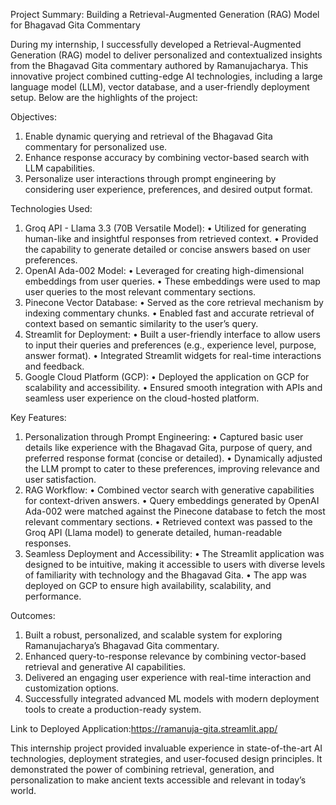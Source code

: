 Project Summary: Building a Retrieval-Augmented Generation (RAG) Model for Bhagavad Gita Commentary

During my internship, I successfully developed a Retrieval-Augmented Generation (RAG) model to deliver personalized and contextualized insights from the Bhagavad Gita commentary authored by Ramanujacharya. This innovative project combined cutting-edge AI technologies, including a large language model (LLM), vector database, and a user-friendly deployment setup. Below are the highlights of the project:

Objectives:
1.	Enable dynamic querying and retrieval of the Bhagavad Gita commentary for personalized use.
2.	Enhance response accuracy by combining vector-based search with LLM capabilities.
3.	Personalize user interactions through prompt engineering by considering user experience, preferences, and desired output format.

Technologies Used:
1.	Groq API - Llama 3.3 (70B Versatile Model):
	•	Utilized for generating human-like and insightful responses from retrieved context.
	•	Provided the capability to generate detailed or concise answers based on user preferences.
2.	OpenAI Ada-002 Model:
	•	Leveraged for creating high-dimensional embeddings from user queries.
	•	These embeddings were used to map user queries to the most relevant commentary sections.
3.	Pinecone Vector Database:
	•	Served as the core retrieval mechanism by indexing commentary chunks.
	•	Enabled fast and accurate retrieval of context based on semantic similarity to the user’s query.
4.	Streamlit for Deployment:
	•	Built a user-friendly interface to allow users to input their queries and preferences (e.g., experience level, purpose, answer format).
	•	Integrated Streamlit widgets for real-time interactions and feedback.
5.	Google Cloud Platform (GCP):
	•	Deployed the application on GCP for scalability and accessibility.
	•	Ensured smooth integration with APIs and seamless user experience on the cloud-hosted platform.

Key Features:
1.	Personalization through Prompt Engineering:
	•	Captured basic user details like experience with the Bhagavad Gita, purpose of query, and preferred response format (concise or detailed).
	•	Dynamically adjusted the LLM prompt to cater to these preferences, improving relevance and user satisfaction.
2.	RAG Workflow:
	•	Combined vector search with generative capabilities for context-driven answers.
	•	Query embeddings generated by OpenAI Ada-002 were matched against the Pinecone database to fetch the most relevant commentary sections.
	•	Retrieved context was passed to the Groq API (Llama model) to generate detailed, human-readable responses.
3.	Seamless Deployment and Accessibility:
	•	The Streamlit application was designed to be intuitive, making it accessible to users with diverse levels of familiarity with technology and the Bhagavad Gita.
	•	The app was deployed on GCP to ensure high availability, scalability, and performance.

Outcomes:
1.	Built a robust, personalized, and scalable system for exploring Ramanujacharya’s Bhagavad Gita commentary.
2.	Enhanced query-to-response relevance by combining vector-based retrieval and generative AI capabilities.
3.	Delivered an engaging user experience with real-time interaction and customization options.
4.	Successfully integrated advanced ML models with modern deployment tools to create a production-ready system.

Link to Deployed Application:https://ramanuja-gita.streamlit.app/

This internship project provided invaluable experience in state-of-the-art AI technologies, deployment strategies, and user-focused design principles. It demonstrated the power of combining retrieval, generation, and personalization to make ancient texts accessible and relevant in today’s world.
